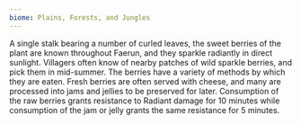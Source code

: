 ```yaml
---
biome: Plains, Forests, and Jungles
---
```

A single stalk bearing a number of curled leaves, the sweet berries of the plant are known throughout Faerun, and they sparkle radiantly in direct sunlight. Villagers often know of nearby patches of wild sparkle berries, and pick them in mid-summer. The berries have a variety of methods by which they are eaten. Fresh berries are often served with cheese, and many are processed into jams and jellies to be preserved for later. Consumption of the raw berries grants resistance to Radiant damage for 10 minutes while consumption of the jam or jelly grants the same resistance for 5 minutes. 

